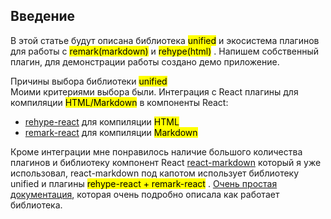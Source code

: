 ## Введение 

В этой статье будут описана библиотека <mark>unified</mark> и экосистема плагинов для работы с <mark>remark(markdown)</mark>  и <mark>rehype(html)</mark> .  Напишем собственный плагин, для демонстрации работы создано демо приложение.

Причины выбора библиотеки <mark>unified</mark>  
Моими критериями выбора были. Интеграция с React плагины для компиляции <mark>HTML/Markdown</mark>  в компоненты React:
  * [rehype-react](https://github.com/rehypejs/rehype-react)  для компиляции <mark>HTML</mark> 
  * [remark-react](https://github.com/remarkjs/remark-react)  для компиляции <mark>Markdown</mark>  

Кроме интеграции мне понравилось наличие большого количества плагинов и библиотеку компонент React [react-markdown](https://github.com/remarkjs/react-markdown ) который я уже использовал, react-markdown под капотом использует библиотеку unified и плагины <mark>rehype-react + remark-react</mark> . 
[Очень простая документация](https://github.com/unifiedjs/unified), которая очень подробно описала как работает библиотека.
